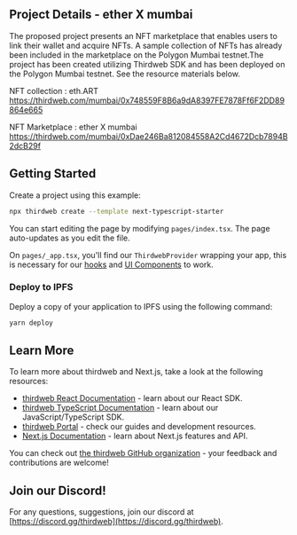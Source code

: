 ## Project Details - ether X mumbai
The proposed project presents an NFT marketplace that enables users to link their wallet and acquire NFTs. A sample collection of NFTs has already been included in the marketplace on the Polygon Mumbai testnet.The project has been created utilizing Thirdweb SDK and has been deployed on the Polygon Mumbai testnet. See the resource materials below.

NFT collection : eth.ART 
https://thirdweb.com/mumbai/0x748559F8B6a9dA8397FE7878Ff6F2DD89864e665

NFT Marketplace : ether X mumbai
https://thirdweb.com/mumbai/0xDae246Ba812084558A2Cd4672Dcb7894B2dcB29f

## Getting Started

Create a project using this example:

```bash
npx thirdweb create --template next-typescript-starter
```

You can start editing the page by modifying `pages/index.tsx`. The page auto-updates as you edit the file.

On `pages/_app.tsx`, you'll find our `ThirdwebProvider` wrapping your app, this is necessary for our [hooks](https://portal.thirdweb.com/react) and
[UI Components](https://portal.thirdweb.com/ui-components) to work.

### Deploy to IPFS

Deploy a copy of your application to IPFS using the following command:

```bash
yarn deploy
```

## Learn More

To learn more about thirdweb and Next.js, take a look at the following resources:

- [thirdweb React Documentation](https://docs.thirdweb.com/react) - learn about our React SDK.
- [thirdweb TypeScript Documentation](https://docs.thirdweb.com/typescript) - learn about our JavaScript/TypeScript SDK.
- [thirdweb Portal](https://docs.thirdweb.com) - check our guides and development resources.
- [Next.js Documentation](https://nextjs.org/docs) - learn about Next.js features and API.

You can check out [the thirdweb GitHub organization](https://github.com/thirdweb-dev) - your feedback and contributions are welcome!

## Join our Discord!

For any questions, suggestions, join our discord at [https://discord.gg/thirdweb](https://discord.gg/thirdweb).
